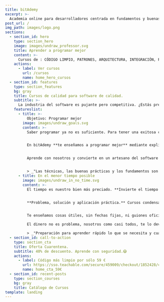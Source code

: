 ```yaml
---
title: bitAdemy
excerpt: >-
  Academia online para desarrolladores centrada en fundamentos y buenas prácticas de la programación.
post_url: /
img_path: images/logo.png
sections:
  - section_id: hero
    type: section_hero
    image: images/undraw_professor.svg
    title: Aprender a programar mejor
    content: >-
      Cursos de : CÓDIGO LIMPIO, PATRONES, ARQUITECTURA, INTEGRACIÓN, PRUEBAS...
    actions:
      - label: Ver cursos
        url: /cursos
        name: home_hero_cursos
  - section_id: features
    type: section_features
    bg: gray
    title: Cursos de calidad para software de calidad.
    subtitle: >-
      La industria del software es pujante pero competitiva. ¿Estás preparado? Formarse bien es la mejor garantía de éxito.
    featureslist:
      - title: >-
          Objetivo: Programar mejor
        image: images/undraw_goals.svg
        content: >-
          Saber programar ya no es suficiente. Para tener una exitosa carrera profesional **tienes que programar bien**.


          En bitAdemy **te enseñamos a programar mejor** mediante explicaciones, ejemplos y prácticas basadas en experiencias reales de programadores reales.


          Aprende con nosotros y convierte en un artesano del software más buscado y mejor valorado.


          > _"Las técnicas, las buenas prácticas y los fundamentos son útiles para siempre."_
      - title: En el menor tiempo posible
        image: images/undraw_in_no_time.svg
        content: >-
          El tiempo es nuestro bien más preciado. **Invierte el tiempo de la manera más rentable.**


          **Problema, solución y aplicación práctica.** Cursos condensados en minutos tras miles de horas de experiencia empresarial y docente.


          Te enseñamos cosas útiles, sin fechas fijas, ni guiones oficiales ni burocracia. **Todo al grano**.

          El dinero no es problema, nosotros como casi todos, te lo devolvemos si no te gusta. Pero tu tiempo es sólo tuyo y lo respetamos al máximo.

          > _"Preparación para aprender rápido lo que se necesita y cuando se necesita."_
  - section_id: call-to-action
    type: section_cta
    title: Oferta Cuarentena.
    subtitle: 40% de descuento. Aprende con seguridad.😷
    actions:
      - label: Código más limpio por sólo 59 €
        url: https://sso.teachable.com/secure/459009/checkout/1852428/codigo-limpio?coupon_code=BIT_40
        name: home_cta_59€
  - section_id: recent-posts
    type: section_courses
    bg: gray
    title: Catálogo de Cursos
template: landing
---
```

